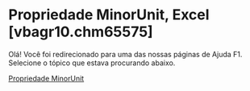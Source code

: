 
# Propriedade MinorUnit, Excel [vbagr10.chm65575]

Olá! Você foi redirecionado para uma das nossas páginas de Ajuda F1. Selecione o tópico que estava procurando abaixo.

[Propriedade MinorUnit](http://msdn.microsoft.com/library/9da86e1c-dfc2-49c8-e6bd-1e5529b2da33%28Office.15%29.aspx)
